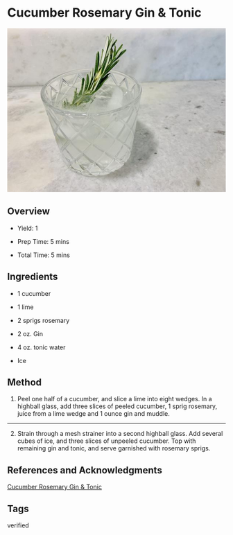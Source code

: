 # Cucumber Rosemary Gin & Tonic

<p align="center">
<img title="Cucumber Rosemary Gin And Tonic" src="../../assets/cucumber-rosemary-gin-and-tonic.jpg">
</p>

## Overview

- Yield: 1

- Prep Time: 5 mins

- Total Time: 5 mins

## Ingredients

- 1 cucumber

- 1 lime

- 2 sprigs rosemary

- 2 oz. Gin

- 4 oz. tonic water

- Ice


## Method

1. Peel one half of a cucumber, and slice a lime into eight wedges. In a highball glass, add three slices of peeled cucumber, 1 sprig rosemary, juice from a lime wedge and 1 ounce gin and muddle.
---
2. Strain through a mesh strainer into a second highball glass. Add several cubes of ice, and three slices of unpeeled cucumber. Top with remaining gin and tonic, and serve garnished with rosemary sprigs.


## References and Acknowledgments

[Cucumber Rosemary Gin & Tonic](https://www.thekitchn.com/recipe-cucumberrosemary-gin-an-124907)

## Tags
verified
